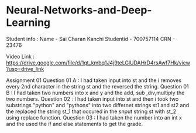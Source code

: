 # Neural-Networks-and-Deep-Learning
Student info : Name - Sai Charan Kanchi
               Studentid - 700757114
               CRN - 23476

Video Link : https://drive.google.com/file/d/1qt_kmbq1J4j9teLGlUDAHrD4rsAwf7Hk/view?usp=drive_link

Assignment 01
Question 01 A : I had taken input into st and the i removes every 2nd character in the string st and the reversed the string.
Question 01 B : I had taken two numbers into x and y and the add, sub ,div,multiply the two numbers.
Question 02   : I had taken input into st and then i took two substrings "python" and "pythons" into two differnet strings st1 and st2
               and the replaced the string st_1 that occured in the snput string st with st_2 using replace function.
Question 03   : I had taken the number into an int x and the used the if and else statements to get the grade.